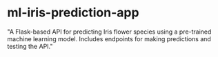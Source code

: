 # ml-iris-prediction-app
"A Flask-based API for predicting Iris flower species using a pre-trained machine learning model. Includes endpoints for making predictions and testing the API."
